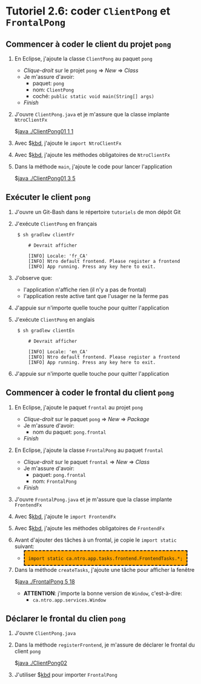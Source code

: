 # Tutoriel 2.6: coder `ClientPong` et `FrontalPong`

## Commencer à coder le client du projet `pong`

1. En Eclipse, j'ajoute la classe `ClientPong` au paquet `pong`
    * *Clique-droit* sur le projet `pong`  => *New* => *Class*
    * Je m'assure d'avoir:
        * paquet: `pong`
        * nom: `ClientPong` 
        * coché: `public static void main(String[] args)`
    * *Finish*


1. J'ouvre `ClientPong.java` et je m'assure que la classe implante `NtroClientFx`

    $[java ./ClientPong01 1 1]()


1. Avec $[kbd](Ctrl+1), j'ajoute le `import NtroClientFx`

1. Avec $[kbd](Ctrl+1), j'ajoute les méthodes obligatoires de `NtroClientFx`

1. Dans la méthode `main`, j'ajoute le code pour lancer l'application

    $[java ./ClientPong01 3 5]()


## Exécuter le client `pong`

1. J'ouvre un Git-Bash dans le répertoire `tutoriels` de mon dépôt Git

1. J'exécute `ClientPong` en français

        $ sh gradlew clientFr

            # Devrait afficher

            [INFO] Locale: 'fr_CA'
            [INFO] Ntro default frontend. Please register a frontend
            [INFO] App running. Press any key here to exit.

1. J'observe que:
    * l'application n'affiche rien (il n'y a pas de frontal)
    * l'application reste active tant que l'usager ne la ferme pas

1. J'appuie sur n'importe quelle touche pour quitter l'application


1. J'exécute `ClientPong` en anglais

        $ sh gradlew clientEn

            # Devrait afficher

            [INFO] Locale: 'en_CA'
            [INFO] Ntro default frontend. Please register a frontend
            [INFO] App running. Press any key here to exit.

1. J'appuie sur n'importe quelle touche pour quitter l'application


## Commencer à coder le frontal du client `pong`

1. En Eclipse, j'ajoute le paquet `frontal` au projet `pong`
    * *Clique-droit* sur le paquet `pong`  => *New* => *Package*
    * Je m'assure d'avoir:
        * nom du paquet: `pong.frontal`
    * *Finish*

1. En Eclipse, j'ajoute la classe `FrontalPong` au paquet `frontal`
    * *Clique-droit* sur le paquet `frontal`  => *New* => *Class*
    * Je m'assure d'avoir:
        * paquet: `pong.frontal`
        * nom: `FrontalPong` 
    * *Finish*

1. J'ouvre `FrontalPong.java` et je m'assure que la classe implante `FrontendFx`

1. Avec $[kbd](Ctrl+1), j'ajoute le `import FrontendFx`

1. Avec $[kbd](Ctrl+1), j'ajoute les méthodes obligatoires de `FrontendFx`

1. Avant d'ajouter des tâches à un frontal, je copie le `import static` suivant:

    * <span style="background-color:orange; padding:10px;border:2px dashed black;"> `import static ca.ntro.app.tasks.frontend.FrontendTasks.*;` </span>

1. Dans la méthode `createTasks`, j'ajoute une tâche pour afficher la fenêtre

    $[java ./FrontalPong 5 18]()


    * **ATTENTION**: j'importe la bonne version de `Window`, c'est-à-dire:
        * `ca.ntro.app.services.Window`

## Déclarer le frontal du clien `pong`

1. J'ouvre `ClientPong.java` 

1. Dans la méthode `registerFrontend`, je m'assure de déclarer le frontal du client `pong`

    $[java ./ClientPong02]()


1. J'utiliser $[kbd](Ctrl+1) pour importer `FrontalPong`
